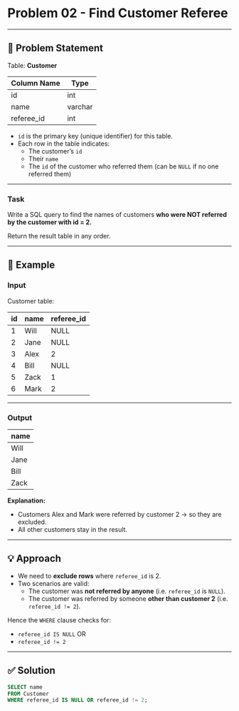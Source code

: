 # Problem 02 - Find Customer Referee

---

## 📄 Problem Statement

Table: **Customer**

| Column Name | Type    |
|-------------|---------|
| id          | int     |
| name        | varchar |
| referee_id  | int     |

- `id` is the primary key (unique identifier) for this table.
- Each row in the table indicates:
  - The customer’s `id`
  - Their `name`
  - The `id` of the customer who referred them (can be `NULL` if no one referred them)

---

### Task

Write a SQL query to find the names of customers **who were NOT referred by the customer with id = 2.**

Return the result table in any order.

---

## 🧪 Example

### Input

Customer table:

| id | name | referee_id |
|----|------|------------|
| 1  | Will | NULL       |
| 2  | Jane | NULL       |
| 3  | Alex | 2          |
| 4  | Bill | NULL       |
| 5  | Zack | 1          |
| 6  | Mark | 2          |

---

### Output

| name |
|------|
| Will |
| Jane |
| Bill |
| Zack |

**Explanation:**  
- Customers Alex and Mark were referred by customer 2 → so they are excluded.
- All other customers stay in the result.

---

## 💡 Approach

- We need to **exclude rows** where `referee_id` is 2.
- Two scenarios are valid:
  - The customer was **not referred by anyone** (i.e. `referee_id` is `NULL`).
  - The customer was referred by someone **other than customer 2** (i.e. `referee_id != 2`).

Hence the `WHERE` clause checks for:
- `referee_id IS NULL` OR
- `referee_id != 2`

---

## ✅ Solution

```sql
SELECT name
FROM Customer
WHERE referee_id IS NULL OR referee_id != 2;
